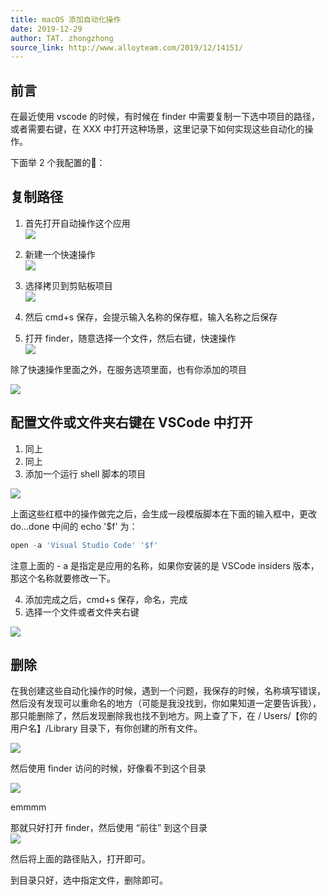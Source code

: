 ```yaml
---
title: macOS 添加自动化操作
date: 2019-12-29
author: TAT. zhongzhong
source_link: http://www.alloyteam.com/2019/12/14151/
---
```


<!-- {% raw %} - for jekyll -->

## 前言

在最近使用 vscode 的时候，有时候在 finder 中需要复制一下选中项目的路径，或者需要右键，在 XXX 中打开这种场景，这里记录下如何实现这些自动化的操作。

下面举 2 个我配置的🌰：

## 复制路径

1. 首先打开自动操作这个应用  
![](http://www.alloyteam.com/wp-content/uploads/2019/12/16f2b6f429a068a9-1024x493.png)

2.  新建一个快速操作  
    ![](http://www.alloyteam.com/wp-content/uploads/2019/12/WX20191230-090407@2x-1024x893.png)
3.  选择拷贝到剪贴板项目  
    ![](http://www.alloyteam.com/wp-content/uploads/2019/12/3371577668038_.pic_hd-1024x520.jpg)
4.  然后 cmd+s 保存，会提示输入名称的保存框，输入名称之后保存
5.  打开 finder，随意选择一个文件，然后右键，快速操作  
    ![](http://www.alloyteam.com/wp-content/uploads/2019/12/3381577668073_.pic_.jpg)

除了快速操作里面之外，在服务选项里面，也有你添加的项目

![](http://www.alloyteam.com/wp-content/uploads/2019/12/WX20191230-091136@2x-1024x434.png)

## 配置文件或文件夹右键在 VSCode 中打开

1.  同上
2.  同上
3.  添加一个运行 shell 脚本的项目

![](http://www.alloyteam.com/wp-content/uploads/2019/12/3451577668375_.pic_hd-1024x348.jpg)

上面这些红框中的操作做完之后，会生成一段模版脚本在下面的输入框中，更改 do...done 中间的 echo '$f' 为：

```javascript
open -a 'Visual Studio Code' '$f'
```

注意上面的 - a 是指定是应用的名称，如果你安装的是 VSCode insiders 版本，那这个名称就要修改一下。

4.  添加完成之后，cmd+s 保存，命名，完成
5.  选择一个文件或者文件夹右键

![](http://www.alloyteam.com/wp-content/uploads/2019/12/3461577668421_.pic_hd-1024x290.png)

## 删除

在我创建这些自动化操作的时候，遇到一个问题，我保存的时候，名称填写错误，然后没有发现可以重命名的地方（可能是我没找到，你如果知道一定要告诉我），那只能删除了，然后发现删除我也找不到地方。网上查了下，在 / Users/【你的用户名】/Library 目录下，有你创建的所有文件。

![](http://www.alloyteam.com/wp-content/uploads/2019/12/3421577668115_.pic_thumb.jpg)

然后使用 finder 访问的时候，好像看不到这个目录

![](http://www.alloyteam.com/wp-content/uploads/2019/12/3431577668120_.pic_thumb.jpg)

emmmm

那就只好打开 finder，然后使用 “前往” 到这个目录  
![](http://www.alloyteam.com/wp-content/uploads/2019/12/3491577668712_.pic_.jpg)

然后将上面的路径贴入，打开即可。

到目录只好，选中指定文件，删除即可。


<!-- {% endraw %} - for jekyll -->